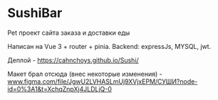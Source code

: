 # SushiBar
Pet проект сайта заказа и доставки еды

Написан на Vue 3  + router + pinia.
Backend: expressJs, MYSQL, jwt.

Деплой - https://cahnchoys.github.io/Sushi/

Макет брал отсюда (внес некоторые изменения) - www.figma.com/file/JgwU2LVHASLmUj9XVjxEPM/СУШИ?node-id=0%3A1&t=XchqZnpXj4JLDLjQ-0                 




